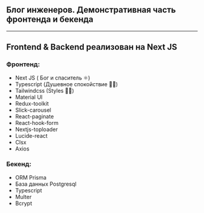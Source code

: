 ## Блог инженеров. Демонстративная часть фронтенда и бекенда
---------
## Frontend & Backend реализован на Next JS

### Фронтенд:

- Next JS ( Бог и спаситель ⚛︎)
- Typescript (Душевное спокойствие 🙏🏻)
- Tailwindcss (Styles 💅🏻)
- Material UI
- Redux-toolkit
- Slick-carousel
- React-paginate
- React-hook-form
- Nextjs-toploader
- Lucide-react
- Clsx
- Axios

 ### Бекенд:

- ORM Prisma  
- База данных Postgresql
- Typescript  
- Multer
- Bcrypt
 
